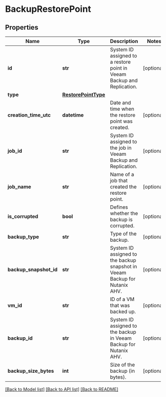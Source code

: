 # BackupRestorePoint

## Properties
Name | Type | Description | Notes
------------ | ------------- | ------------- | -------------
**id** | **str** | System ID assigned to a restore point in Veeam Backup and Replication. | [optional] 
**type** | [**RestorePointType**](RestorePointType.md) |  | 
**creation_time_utc** | **datetime** | Date and time when the restore point was created. | [optional] 
**job_id** | **str** | System ID assigned to the job in Veeam Backup and Replication. | [optional] 
**job_name** | **str** | Name of a job that created the restore point. | [optional] 
**is_corrupted** | **bool** | Defines whether the backup is corrupted. | [optional] 
**backup_type** | **str** | Type of the backup. | [optional] 
**backup_snapshot_id** | **str** | System ID assigned to the backup snapshot in Veeam Backup for Nutanix AHV. | [optional] 
**vm_id** | **str** | ID of a VM that was backed up. | [optional] 
**backup_id** | **str** | System ID assigned to the backup in Veeam Backup for Nutanix AHV. | [optional] 
**backup_size_bytes** | **int** | Size of the backup (in bytes). | [optional] 

[[Back to Model list]](../README.md#documentation-for-models) [[Back to API list]](../README.md#documentation-for-api-endpoints) [[Back to README]](../README.md)

